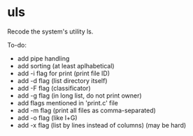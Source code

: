 # uls
Recode the system's utility ls.

To-do:
 - add pipe handling
 - add sorting (at least aplhabetical)
 - add -i flag for print (print file ID)
 - add -d flag (list directory itself)
 - add -F flag (classificator)
 - add -g flag (in long list, do not print owner)
 - add flags mentioned in 'print.c' file
 - add -m flag (print all files as comma-separated)
 - add -o flag (like l+G)
 - add -x flag (list by lines instead of columns) (may be hard)
 